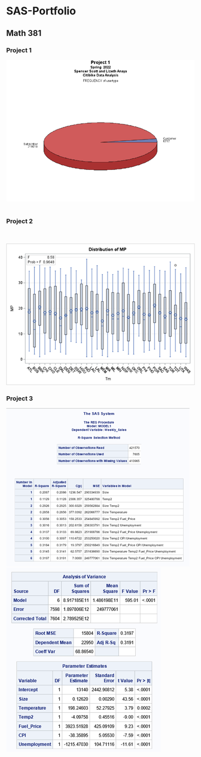 # SAS-Portfolio

<h2>Math 381</h2>
  <h3>Project 1</h3>
   <img src = "https://raw.githubusercontent.com/sscottSD/SAS-Portfolio/main/gchart12.png"></img>
    <br></br>
  <h3>Project 2</h3>
    <br></br>
    <img src = "https://raw.githubusercontent.com/sscottSD/SAS-Portfolio/main/P2%20Anova.png"></img>
  <h3>Project 3</h3>
   <img src = "https://raw.githubusercontent.com/sscottSD/SAS-Portfolio/main/regression%20models.png"></img>
   <img src = "https://raw.githubusercontent.com/sscottSD/SAS-Portfolio/main/parameters.png"></img>
  <br></br>
